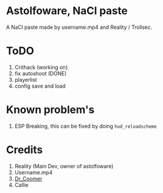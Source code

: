 # Astolfoware, NaCl paste
A NaCl paste made by username.mp4 and Reality / Trollsec.

# ToDO
1. Crithack (working on)
2. fix autoshoot (DONE)
3. playerlist 
4. config save and load
# Known problem's
1. ESP Breaking, this can be fixed by doing ``hud_reloadscheme``
# Credits
1. Reality (Main Dev,  owner of astolfoware)
2. Username.mp4
3. [Dr_Coomer](https://github.com/yoshisaac)
4. Callie
